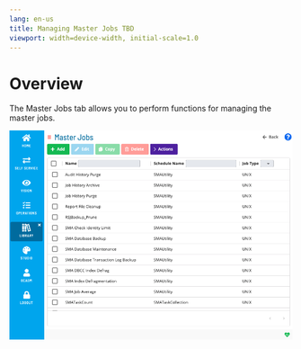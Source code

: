 ```yaml
---
lang: en-us
title: Managing Master Jobs TBD
viewport: width=device-width, initial-scale=1.0
---
```


# Overview

The Master Jobs tab allows you to perform functions for managing the master jobs.

![Managing master jobs](../../../../Resources/Images/SM/Library/ManagingLibrary/WorkingWithMasterJobs.png "Threshold Grid")

